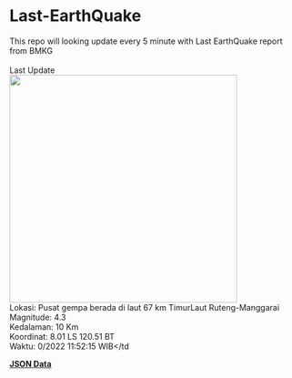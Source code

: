# Last-EarthQuake
This repo will looking update every 5 minute with Last EarthQuake report from BMKG
<br>
<br>
Last Update
<br>
<img src="https://ews.bmkg.go.id/TEWS/data/20221004115215.mmi.jpg" width="400"/>
<br>
Lokasi: Pusat gempa berada di laut 67 km TimurLaut Ruteng-Manggarai <br>
Magnitude: 4.3 <br>
Kedalaman: 10 Km <br>
Koordinat: 8.01 LS 120.51 BT <br>
Waktu: 0/2022 11:52:15 WIB</td <br>

<a href="./data/data.json">**JSON Data**</a>
